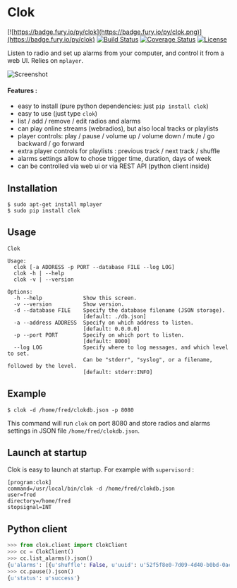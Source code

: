 Clok
====

[![https://badge.fury.io/py/clok](https://badge.fury.io/py/clok.png)](https://badge.fury.io/py/clok)
[![Build Status](https://travis-ci.org/fspot/clok.svg)](https://travis-ci.org/fspot/clok)
[![Coverage Status](https://coveralls.io/repos/fspot/clok/badge.png)](https://coveralls.io/r/fspot/clok)
[![License](https://pypip.in/license/clok/badge.svg)](https://pypi.python.org/pypi/clok/)

Listen to radio and set up alarms from your computer, and control it from a web UI. Relies on `mplayer`.

![Screenshot](https://framapic.org/FASezG3yXdaR/1n2hthSsAA9e.png)

#### Features :

- easy to install (pure python dependencies: just `pip install clok`)
- easy to use (just type `clok`)
- list / add / remove / edit radios and alarms
- can play online streams (webradios), but also local tracks or playlists
- player controls: play / pause / volume up / volume down / mute / go backward / go forward
- extra player controls for playlists : previous track / next track / shuffle
- alarms settings allow to chose trigger time, duration, days of week
- can be controlled via web ui or via REST API (python client inside)

Installation
------------

```
$ sudo apt-get install mplayer
$ sudo pip install clok
```


Usage
-----

```
Clok

Usage:
  clok [-a ADDRESS -p PORT --database FILE --log LOG]
  clok -h | --help
  clok -v | --version

Options:
  -h --help             Show this screen.
  -v --version          Show version.
  -d --database FILE    Specify the database filename (JSON storage).
                        [default: ./db.json]
  -a --address ADDRESS  Specify on which address to listen.
                        [default: 0.0.0.0]
  -p --port PORT        Specify on which port to listen.
                        [default: 8000]
  --log LOG             Specify where to log messages, and which level to set.
                        Can be "stderr", "syslog", or a filename, followed by the level.
                        [default: stderr:INFO]
  ```

Example
-------

```
$ clok -d /home/fred/clokdb.json -p 8080
```

This command will run `clok` on port 8080 and store radios and alarms settings in JSON file `/home/fred/clokdb.json`.


Launch at startup
-----------------

Clok is easy to launch at startup. For example with `supervisord` :

```
[program:clok]
command=/usr/local/bin/clok -d /home/fred/clokdb.json
user=fred
directory=/home/fred
stopsignal=INT
```


Python client
-------------

```python
>>> from clok.client import ClokClient
>>> cc = ClokClient()
>>> cc.list_alarms().json()
{u'alarms': [{u'shuffle': False, u'uuid': u'52f5f8e0-7d09-4d40-b0bd-0acab3220383', u'days': [0, 1, 2, 3, 4], u'disabled': False, u'start': 27000, u'webradio': u'7baec513-0fe8-48f0-9411-69f8b40bc580', u'duration': 1800}], u'status': u'success'}
>>> cc.pause().json()
{u'status': u'success'}
```
